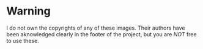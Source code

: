 Warning
=======

I do not own the copyrights of any of these images. Their authors have been aknowledged clearly in the footer of the project, but you are *NOT* free to use these.